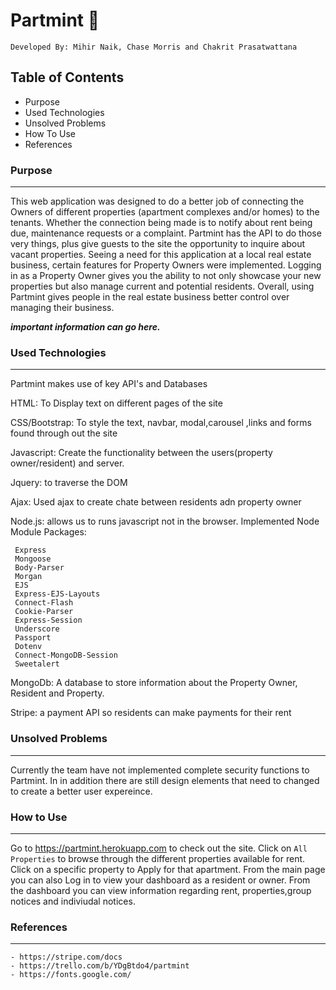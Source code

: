 # Partmint :herb:
	Developed By: Mihir Naik, Chase Morris and Chakrit Prasatwattana
## Table of Contents

- Purpose
- Used Technologies
- Unsolved Problems
- How To Use
- References


### Purpose
------
  This web application was designed to do a better job of connecting the Owners of different properties (apartment complexes and/or homes) to the tenants. Whether the connection being made is to notify about rent being due, maintenance requests or a complaint. Partmint has the API to do those very things, plus give guests to the site the opportunity to inquire about vacant properties. 
	Seeing a need for this application at a local real estate business, certain features for Property Owners were implemented. Logging in as a Property Owner gives you the ability to not only showcase your new properties but also manage current and potential residents. Overall, using Partmint gives people in the real estate business better control over managing their business.

***important information can go here.*** 
### Used Technologies
---

Partmint makes use of key API's and Databases

HTML: To Display text on different pages of the site

CSS/Bootstrap: To style the text, navbar, modal,carousel ,links and forms found through out the site 

Javascript: Create the functionality between the users(property owner/resident) and server.

Jquery: to traverse the DOM 


Ajax: Used ajax to create chate between residents adn property owner

Node.js: allows us to runs javascript not in the browser. Implemented Node Module Packages: 

	 Express
	 Mongoose
	 Body-Parser
	 Morgan
	 EJS
	 Express-EJS-Layouts
	 Connect-Flash
	 Cookie-Parser
	 Express-Session
	 Underscore
	 Passport
	 Dotenv
	 Connect-MongoDB-Session
	 Sweetalert

MongoDb: A database to store information about the Property Owner, Resident and Property.

Stripe: a payment API so residents can make payments for their rent




### Unsolved Problems 
---
 Currently the team have not implemented complete security functions to Partmint. In 
	in addition there are still design elements that need to changed to create a better user expereince. 

### How to Use
---
Go to https://partmint.herokuapp.com to check out the site. Click on `All Properties` to browse through the different properties available for rent. Click on a specific property to Apply for that apartment. From the main page you can also  Log in to view your dashboard as a resident or owner. From the dashboard you can view information regarding rent, properties,group notices and indiviudal notices.


### References
---
 	- https://stripe.com/docs
 	- https://trello.com/b/YDgBtdo4/partmint
	- https://fonts.google.com/